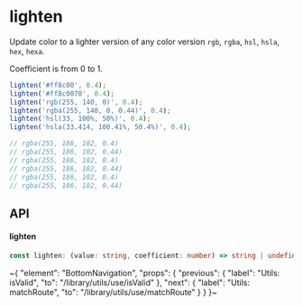 
# lighten

Update color to a lighter version of any color version `rgb`, `rgba`, `hsl`, `hsla`, `hex`, `hexa`.

Coefficient is from 0 to 1.

```ts
lighten('#ff8c00', 0.4);
lighten('#ff8c0070', 0.4);
lighten('rgb(255, 140, 0)', 0.4);
lighten('rgba(255, 140, 0, 0.44)', 0.4);
lighten('hsl(33, 100%, 50%)', 0.4);
lighten('hsla(33.414, 100.41%, 50.4%)', 0.4);

// rgba(255, 186, 102, 0.4)
// rgba(255, 186, 102, 0.44)
// rgba(255, 186, 102, 0.4)
// rgba(255, 186, 102, 0.44)
// rgba(255, 186, 102, 0.4)
// rgba(255, 186, 102, 0.44)
```

## API

#### lighten

```ts
const lighten: (value: string, coefficient: number) => string | undefined;
```


~{
  "element": "BottomNavigation",
  "props": {
    "previous": {
      "label": "Utils: isValid",
      "to": "/library/utils/use/isValid"
    },
    "next": {
      "label": "Utils: matchRoute",
      "to": "/library/utils/use/matchRoute"
    }
  }
}~
